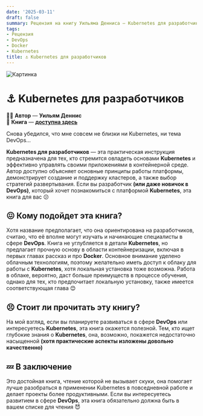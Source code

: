 ```yaml
---
date: '2025-03-11'
draft: false
summary: Рецензия на книгу Уильяма Денниса — Kubernetes для разработчиков
tags:
- Рецензия
- DevOps
- Docker
- Kubernetes
title: ⚓️ Kubernetes для разработчиков
---
```


![Картинка](http://localhost:1313/images/posts/image_110.jpg)

# ⚓️ **Kubernetes для разработчиков**

🧍‍♂️ **Автор** — **Уильям Деннис** \
📕 **Книга** — [**доступна здесь**](https://t.me/c/2238954094/19)

Снова убедился, что мне совсем не близки ни Kubernetes, ни тема DevOps…

**Kubernetes для разработчиков** — эта практическая инструкция предназначена для тех, кто стремится овладеть основами **Kubernetes** и эффективно управлять своими приложениями в контейнерной среде. Автор доступно объясняет основные принципы работы платформы, демонстрирует создание и поддержку кластеров, а также выбор стратегий развертывания. Если вы разработчик __(или даже новичок в **DevOps**)__, который хочет познакомиться с платформой **Kubernetes**, эта книга для вас 😕

## 😖 **Кому подойдет эта книга?**
Хотя название предполагает, что она ориентирована на разработчиков, считаю, что её вполне могут изучать и начинающие специалисты в сфере **DevOps**. Книга не углубляется в детали **Kubernetes**, но предлагает прочную основу в области контейнеризации, включая в первых главах рассказ и про **Docker**. Основное внимание уделено облачным технологиям, поэтому желательно иметь доступ к облаку для работы с **Kubernetes**, хотя локальная установка тоже возможна. Работа в облаке, вероятно, даст больше преимуществ в процессе обучения, однако для тех, кто предпочитает локальную установку, также имеется соответствующая глава 😊

## 😣 **Стоит ли прочитать эту книгу?**
На мой взгляд, если вы планируете развиваться в сфере **DevOps** или интересуетесь **Kubernetes**, эта книга окажется полезной. Тем, кто ищет глубокие знания о **Kubernetes**, она, возможно, покажется недостаточно насыщенной __(хотя практические аспекты изложены довольно качественно)__

## 💤 **В заключение**
Это достойная книга, чтение которой не вызывает скуки, она помогает лучше разобраться в применении Kubernetes в повседневной работе и делает проекты более продуктивными. Если вы интересуетесь развитием в сфере **DevOps**, эта книга обязательно должна быть в вашем списке для чтения 😈
